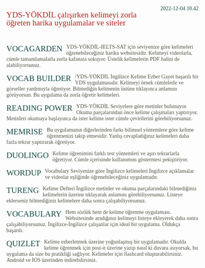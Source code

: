 <style>
@import url("https://fonts.googleapis.com/css2?family=Poppins:wght@100;200;300;400;500;600;700;800;900&family=Pirata+One&family=Quicksand:wght@300;400;500;600;700&family=Kavivanar&display=swap");

	body {
	  background-color: transparent !important;
	}
	
	right {
		float: right;
	}
	
	baslik {
		font-family: Pirata One;
		font-size: 1.5em;
		float: left;
		margin: 0 2% 0 0;
		text-transform: uppercase;
		color: #134A42;
	}
	
	p {
		font-family: Kavivanar;
		color: #505040;
	}
	
	ub {
		font-family: Pirata One;
		font-size: 1.5em;
		color: firebrick;
		line-height: 1;
	}
	
	a:link {
		font-family: Pirata One;
		text-decoration: none;
		color: #134A42;
	}

	a:visited {
		font-family: Pirata One;
		text-decoration: none;
		color: #134A42;
	} 

	a:hover {
		font-family: Pirata One;
		text-decoration: none;
		color: #134A42;
	}
	
	a:active {
		font-family: Pirata One;
		text-decoration: none;
		color: #134A42;
	}
	
</style>

<right> 
<a href="https://twitter.com/kalitelisozluk/status/1599308202281439235">2022-12-04 10.42</a> 
</right>

<ub> YDS-YÖKDİL çalışırken kelimeyi zorla öğreten harika uygulamalar ve siteler </ub>

<br/>

<!-- https://twitter.com/kalitelisozluk/status/1599308204281692160 -->

<baslik> <a href="http://vocagarden.com">Vocagarden</a> </baslik>

YDS-YÖKDİL-IELTS-SAT için seviyenize göre kelimeleri öğrenebileceğiniz harika websitesidir. Kelimeyi videolarla, cümle tamamlamalarla zorla kafanıza sokuyor. Üstelik kelimelerin PDF halini de alabiliyorsunuz.

<!-- https://twitter.com/kalitelisozluk/status/1599308206861275137 -->

<baslik> Vocab Builder </baslik>

/YDS-YÖKDİL İngilizce Kelime Ezber Gayet başarılı bir YDS uygulamasıdır. Kelimeyi örnek cümlelerle ve görseller yardımıyla öğretiyor. Bilmediğin kelimenin üstüne tıklayınca anlamını görüyorsun. Bu uygulama da zorla öğretir kelimeleri.

<!-- https://twitter.com/kalitelisozluk/status/1599308208723853312 -->

<baslik> Reading Power </baslik>

YDS-YÖKDİL Seviyelere göre metinler bulunuyor. Okuma parçalarından önce kelime çalışmaları yaptırıyor. Metinleri okumaya başlayınca da ister kelime ister cümle çevirilerini görebiliyorsunuz.

<!-- https://twitter.com/kalitelisozluk/status/1599308210774544385 -->

<baslik> <a href="http://memrise.com">Memrise</a> </baslik>

Bu uygulamanın diğerlerinden farkı bilimsel yöntemlere göre kelime öğrenmenizi takip etmesidir. Yanlış cevapladığınız kelimeleri daha fazla tekrar yaptırarak öğretiyor.

<!-- https://twitter.com/kalitelisozluk/status/1599308213387943936 -->

<baslik> <a href="http://tr.duolingo.com">Duolingo</a> </baslik>

Kelime öğrenimini farklı test yöntemleri ve aşırı tekrarlarla öğretiyor. Cümle içerisinde kullanımını göstermesi pekiştiriyor.

<!-- https://twitter.com/kalitelisozluk/status/1599308215640289281 -->

<baslik> <a href="http://wordupapp.co">Wordup</a> </baslik>

Vocabulary Seviyenize göre İngilizce kelimeleri İngilizce açıklamalar ve videolar eşliğinde öğrenebileceğiniz uygulamadır.

<!-- https://twitter.com/kalitelisozluk/status/1599308218135891969 -->

<baslik>Tureng</baslik> Kelime Defteri  İngilizce metinler ve okuma parçalarındaki bilmediğiniz kelimelerin üzerine tıklayarak anlamını görebiliyorsunuz. Listeye eklerseniz bilmediğiniz kelimelere daha sonra çalışabiliyorsunuz.

<!-- https://twitter.com/kalitelisozluk/status/1599308220350095360 -->

<baslik> <a href="http://vocabulary.com">Vocabulary</a> </baslik>

Hem sözlük hem de kelime öğrenme uygulaması. Websitesinde aradığınız kelimeyi listeye ekleyerek daha sonra çalışabiliyorsunuz. İngilizce-İngilizce çalışanlar için ideal bir uygulama. Oldukça başarılı.

<!-- https://twitter.com/kalitelisozluk/status/1599308223269416960 -->

<baslik> Quizlet </baslik> Kelime ezberletmek üzerine yoğunlaşmış bir uygulamadır. Okulda kelime öğrenmek için post-it üzerine yazıp nasıl ki duvara asıyorsak, bu uygulama da size bu pratikliği sağlıyor. Kelimeler için flashcard oluşturabilirsiniz. Android ve İOS üzerinden indirebilirsiniz.

